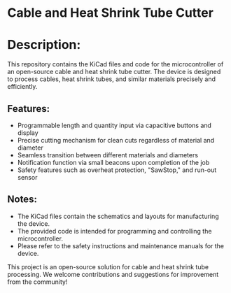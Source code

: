 # Cable and Heat Shrink Tube Cutter
# Description:
This repository contains the KiCad files and code for the microcontroller of an open-source cable and heat shrink tube cutter. The device is designed to process cables, heat shrink tubes, and similar materials precisely and efficiently.

## Features:

- Programmable length and quantity input via capacitive buttons and display
- Precise cutting mechanism for clean cuts regardless of material and diameter
- Seamless transition between different materials and diameters
- Notification function via small beacons upon completion of the job
- Safety features such as overheat protection, "SawStop," and run-out sensor

## Notes:
- The KiCad files contain the schematics and layouts for manufacturing the device.
- The provided code is intended for programming and controlling the microcontroller.
- Please refer to the safety instructions and maintenance manuals for the device.

This project is an open-source solution for cable and heat shrink tube processing. We welcome contributions and suggestions for improvement from the community!